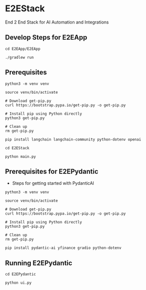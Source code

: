 # E2EStack
End 2 End Stack for AI Automation and Integrations

## Develop Steps for E2EApp

```
cd E2EApp/E2EApp

./gradlew run
```

## Prerequisites

```
python3 -m venv venv

source venv/bin/activate

# Download get-pip.py
curl https://bootstrap.pypa.io/get-pip.py -o get-pip.py

# Install pip using Python directly
python3 get-pip.py

# Clean up
rm get-pip.py

pip install langchain langchain-community python-dotenv openai

cd E2EStack

python main.py

```


## Prerequisites for E2EPydantic 
* Steps for getting started with PydanticAI

```
python3 -m venv venv

source venv/bin/activate

# Download get-pip.py
curl https://bootstrap.pypa.io/get-pip.py -o get-pip.py

# Install pip using Python directly
python3 get-pip.py

# Clean up
rm get-pip.py

pip install pydantic-ai yfinance gradio python-dotenv
```


## Running E2EPydantic

```
cd E2EPydantic

python ui.py
```